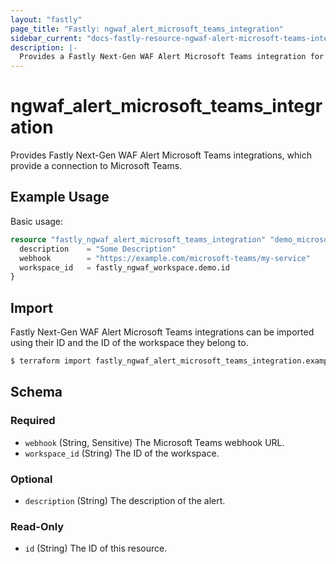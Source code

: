 ```yaml
---
layout: "fastly"
page_title: "Fastly: ngwaf_alert_microsoft_teams_integration"
sidebar_current: "docs-fastly-resource-ngwaf-alert-microsoft-teams-integration"
description: |-
  Provides a Fastly Next-Gen WAF Alert Microsoft Teams integration for a Workspace
---
```


# ngwaf_alert_microsoft_teams_integration

Provides Fastly Next-Gen WAF Alert Microsoft Teams integrations, which provide a connection to Microsoft Teams.

## Example Usage

Basic usage:

```terraform
resource "fastly_ngwaf_alert_microsoft_teams_integration" "demo_microsoft_teams_alert" {
  description    = "Some Description"
  webhook        = "https://example.com/microsoft-teams/my-service"
  workspace_id   = fastly_ngwaf_workspace.demo.id
}
```

## Import

Fastly Next-Gen WAF Alert Microsoft Teams integrations can be imported using their ID and the ID of the workspace they belong to.

```sh
$ terraform import fastly_ngwaf_alert_microsoft_teams_integration.example <workspace_id>/<alert_id>
```

<!-- schema generated by tfplugindocs -->
## Schema

### Required

- `webhook` (String, Sensitive) The Microsoft Teams webhook URL.
- `workspace_id` (String) The ID of the workspace.

### Optional

- `description` (String) The description of the alert.

### Read-Only

- `id` (String) The ID of this resource.